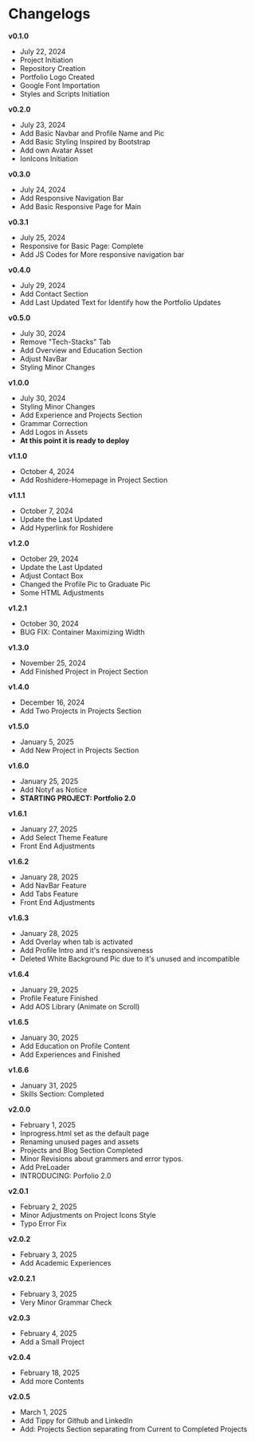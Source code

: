 # Changelogs

**v0.1.0**
- July 22, 2024
- Project Initiation
- Repository Creation
- Portfolio Logo Created
- Google Font Importation
- Styles and Scripts Initiation

**v0.2.0**
- July 23, 2024
- Add Basic Navbar and Profile Name and Pic
- Add Basic Styling Inspired by Bootstrap
- Add own Avatar Asset
- IonIcons Initiation

**v0.3.0**
- July 24, 2024
- Add Responsive Navigation Bar
- Add Basic Responsive Page for Main

**v0.3.1**
- July 25, 2024
- Responsive for Basic Page: Complete
- Add JS Codes for More responsive navigation bar

**v0.4.0**
- July 29, 2024
- Add Contact Section
- Add Last Updated Text for Identify how the Portfolio Updates

**v0.5.0**
- July 30, 2024
- Remove "Tech-Stacks" Tab
- Add Overview and Education Section
- Adjust NavBar
- Styling Minor Changes

**v1.0.0**
- July 30, 2024
- Styling Minor Changes
- Add Experience and Projects Section
- Grammar Correction
- Add Logos in Assets
- **At this point it is ready to deploy**

**v1.1.0**
- October 4, 2024
- Add Roshidere-Homepage in Project Section

**v1.1.1**
- October 7, 2024
- Update the Last Updated
- Add Hyperlink for Roshidere

**v1.2.0**
- October 29, 2024
- Update the Last Updated
- Adjust Contact Box
- Changed the Profile Pic to Graduate Pic
- Some HTML Adjustments

**v1.2.1**
- October 30, 2024
- BUG FIX: Container Maximizing Width

**v1.3.0**
- November 25, 2024
- Add Finished Project in Project Section

**v1.4.0**
- December 16, 2024
- Add Two Projects in Projects Section

**v1.5.0**
- January 5, 2025
- Add New Project in Projects Section

**v1.6.0**
- January 25, 2025
- Add Notyf as Notice
- **STARTING PROJECT: Portfolio 2.0**

**v1.6.1**
- January 27, 2025
- Add Select Theme Feature
- Front End Adjustments

**v1.6.2**
- January 28, 2025
- Add NavBar Feature
- Add Tabs Feature
- Front End Adjustments

**v1.6.3**
- January 28, 2025
- Add Overlay when tab is activated
- Add Profile Intro and it's responsiveness
- Deleted White Background Pic due to it's unused and incompatible

**v1.6.4**
- January 29, 2025
- Profile Feature Finished
- Add AOS Library (Animate on Scroll)

**v1.6.5**
- January 30, 2025
- Add Education on Profile Content
- Add Experiences and Finished

**v1.6.6**
- January 31, 2025
- Skills Section: Completed

**v2.0.0**
- February 1, 2025
- Inprogress.html set as the default page
- Renaming unused pages and assets
- Projects and Blog Section Completed
- Minor Revisions about grammers and error typos.
- Add PreLoader
- INTRODUCING: Porfolio 2.0

**v2.0.1**
- February 2, 2025
- Minor Adjustments on Project Icons Style
- Typo Error Fix

**v2.0.2**
- February 3, 2025
- Add Academic Experiences

**v2.0.2.1**
- February 3, 2025
- Very Minor Grammar Check

**v2.0.3**
- February 4, 2025
- Add a Small Project

**v2.0.4**
- February 18, 2025
- Add more Contents

**v2.0.5**
- March 1, 2025
- Add Tippy for Github and LinkedIn
- Add: Projects Section separating from Current to Completed Projects